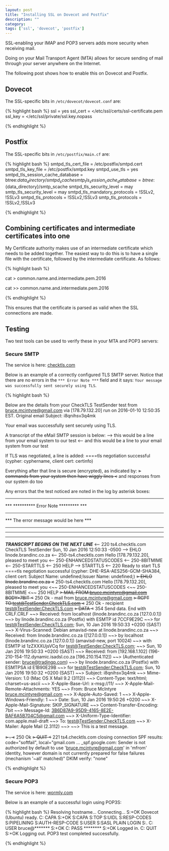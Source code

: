```yaml
---
layout: post
title: "Installing SSL on Dovecot and Postfix"
description: ""
category:
tags: ['ssl', 'dovecot', 'postfix']
---
```


SSL-enabling your IMAP and POP3 servers adds more security when receiving mail.

Doing on your Mail Transport Agent (MTA) allows for secure sending of mail through your server anywhere on the Internet.

The following post shows how to enable this on Dovecot and Postfix.

## Dovecot

The SSL-specific bits in `/etc/dovecot/dovecot.conf` are:

{% highlight bash %}
ssl = yes
ssl_cert = </etc/ssl/certs/ssl-certificate.pem
ssl_key = </etc/ssl/private/ssl.key.nopass

{% endhighlight %}

## Postfix
The SSL-specific bits in `/etc/postfix/main.cf` are:

{% highlight bash %}
smtpd_tls_cert_file = /etc/postfix/smtpd.cert
smtpd_tls_key_file = /etc/postfix/smtpd.key
smtpd_use_tls = yes
smtpd_tls_session_cache_database = btree:${data_directory}/smtpd_scache
smtp_tls_session_cache_database = btree:${data_directory}/smtp_scache
smtpd_tls_security_level = may
smtp_tls_security_level = may
smtpd_tls_mandatory_protocols = !SSLv2, !SSLv3
smtpd_tls_protocols = !SSLv2,!SSLv3
smtp_tls_protocols = !SSLv2,!SSLv3

{% endhighlight %}

## Combining certificates and intermediate certificates into one

My Certificate authority makes use of an intermediate certificate which needs to be added together.
The easiest way to do this is to have a single file with the certificate, followed by the intermediate certificate.
As follows:

{% highlight bash %}

cat > common.name.and.intermediate.pem.2016
<PASTE CONTENTS OF CERTIFICATE HERE>

cat >> common.name.and.intermediate.pem.2016
<PASTE CONTENTS OF INTERMEDIATE CERTIFICATE HERE>

{% endhighlight %}

This ensures that the certificate is parsed as valid when the SSL connections are made.

## Testing

Two test tools can be used to verify these in your MTA and POP3 servers:

### Secure SMTP

The service is here: [checktls.com](http://www.checktls.com/perl/TestSender.pl)

Below is an example of a correctly configured TLS SMTP server.
Notice that there are no errors in the `*** Error Note ***` field and it says: `Your message was successfully sent securely using TLS`.

{% highlight bash %}

Below are the details from your CheckTLS TestSender test
from <bruce.mcintyre@gmail.com> via [178.79.132.20]
run on 2016-01-10 12:50:35 EST.
Original email Subject: i8qnihsv3q4mk

Your email was successfully sent securely using TLS.

A transcript of the eMail SMTP session is below:
--> this would be a line from your email system to our test
<-- and this would be a line to your email system from our test

If TLS was negotiated, a line is added:
====tls negotiation successful (cypher: cyphername, client cert: certinfo)

Everything after that line is secure (encrypted), as indicated by:
~~> commands from your system then have wiggly lines
<~~ and responses from our system do too

Any errors that the test noticed are noted in the log by asterisk boxes:
***************************************
*** ********** Error Note ********* ***
***                                 ***
*** The error message would be here ***
***                                 ***
***************************************
***************************************

___TRANSCRIPT BEGINS ON THE NEXT LINE___
<-- 220 ts4.checktls.com CheckTLS TestSender Sun, 10 Jan 2016 12:50:33 -0500
--> EHLO linode.brandinc.co.za
<-- 250-ts4.checktls.com Hello  [178.79.132.20], pleased to meet you
<-- 250-ENHANCEDSTATUSCODES
<-- 250-8BITMIME
<-- 250-STARTTLS
<-- 250 HELP
--> STARTTLS
<-- 220 Ready to start TLS
====tls negotiation successful (cypher: DHE-RSA-AES256-GCM-SHA384, client cert: Subject Name: undefined;Issuer  Name: undefined;)
~~> EHLO linode.brandinc.co.za
<~~ 250-ts4.checktls.com Hello  [178.79.132.20], pleased to meet you
<~~ 250-ENHANCEDSTATUSCODES
<~~ 250-8BITMIME
<~~ 250 HELP
~~> MAIL FROM:<bruce.mcintyre@gmail.com> BODY=7BIT
<~~ 250 Ok - mail from bruce.mcintyre@gmail.com
~~> RCPT TO:<test@TestSender.CheckTLS.com>
<~~ 250 Ok - recipient test@TestSender.CheckTLS.com
~~> DATA
<~~ 354 Send data.  End with CRLF.CRLF
~~> Received: from localhost (linode.brandinc.co.za [127.0.0.1])
~~> 	by linode.brandinc.co.za (Postfix) with ESMTP id 7CCF9E29C
~~> 	for <test@TestSender.CheckTLS.com>; Sun, 10 Jan 2016 19:50:33 +0200 (SAST)
~~> X-Virus-Scanned: Debian amavisd-new at linode.brandinc.co.za
~~> Received: from linode.brandinc.co.za ([127.0.0.1])
~~> 	by localhost (linode.brandinc.co.za [127.0.0.1]) (amavisd-new, port 10024)
~~> 	with ESMTP id 1zZXXXUjsVCq for <test@TestSender.CheckTLS.com>;
~~> 	Sun, 10 Jan 2016 19:50:33 +0200 (SAST)
~~> Received: from [192.168.1.102] (196-210-154-112.dynamic.isadsl.co.za [196.210.154.112])
~~> 	(Authenticated sender: bruce@tradingp.com)
~~> 	by linode.brandinc.co.za (Postfix) with ESMTPSA id E1B90E29B
~~> 	for <test@TestSender.CheckTLS.com>; Sun, 10 Jan 2016 19:50:32 +0200 (SAST)
~~> Subject: i8qnihsv3q4mk
~~> Mime-Version: 1.0 (Mac OS X Mail 9.2 \(3112\))
~~> Content-Type: text/html; charset=us-ascii
~~> X-Apple-Base-Url: x-msg://11/
~~> X-Apple-Mail-Remote-Attachments: YES
~~> From: Bruce McIntyre <bruce.mcintyre@gmail.com>
~~> X-Apple-Auto-Saved: 1
~~> X-Apple-Windows-Friendly: 1
~~> Date: Sun, 10 Jan 2016 19:50:26 +0200
~~> X-Apple-Mail-Signature: SKIP_SIGNATURE
~~> Content-Transfer-Encoding: 7bit
~~> Message-Id: <3B6D87A9-95D9-4165-8E2E-BAF6A5B704C5@gmail.com>
~~> X-Uniform-Type-Identifier: com.apple.mail-draft
~~> To: test@TestSender.CheckTLS.com
~~> X-Mailer: Apple Mail (2.3112)
~~>
~~> <html><head></head><body dir="auto" style="word-wrap: break-word; -webkit-nbsp-mode: space; -webkit-line-break: after-white-space;">This is a test message.<br><br></body></html>
~~> .
<~~ 250 Ok
~~> QUIT
<~~ 221 ts4.checktls.com closing connection
SPF results: code="softfail", local="gmail.com ... _spf.google.com: Sender is not authorized by default to use 'bruce.mcintyre@gmail.com' in 'mfrom' identity, however domain is not currently prepared for false failures (mechanism '~all' matched)"
DKIM verify: "none"

{% endhighlight %}

### Secure POP3

The service is here: [wormly.com](https://www.wormly.com/test_pop3_mail_server)

Below is an example of a successful login using POP3S:

{% highlight bash %}
Resolving hostname...
Connecting...
S:+OK Dovecot (Ubuntu) ready.
C: CAPA
S:+OK
S:CAPA
S:TOP
S:UIDL
S:RESP-CODES
S:PIPELINING
S:AUTH-RESP-CODE
S:USER
S:SASL PLAIN LOGIN
S:.
C: USER bruce@*******
S:+OK
C: PASS ********
S:+OK Logged in.
C: QUIT
S:+OK Logging out.
POP3 test completed successfully.

{% endhighlight %}

